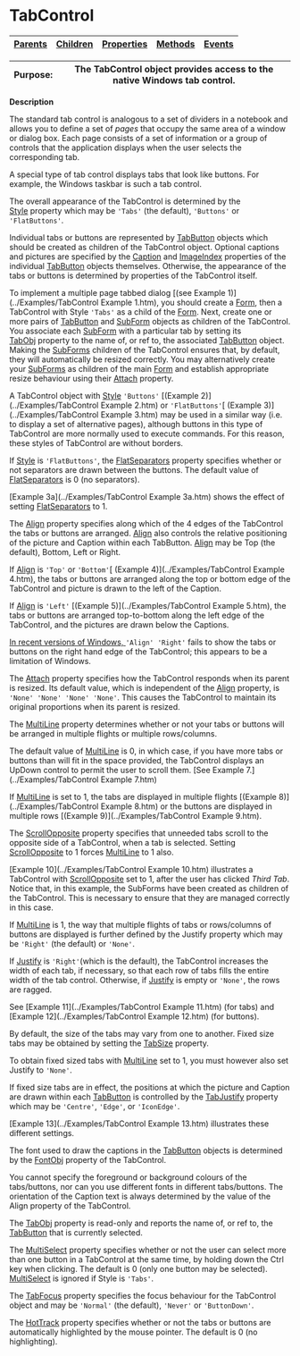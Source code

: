 




<h1 class="heading"><span class="name">TabControl</span></h1>

| [Parents](../ParentLists/TabControl.htm) | [Children](../ChildLists/TabControl.htm) | [Properties](../PropLists/TabControl.htm) | [Methods](../MethodLists/TabControl.htm) | [Events](../EventLists/TabControl.htm) |
| --- | --- | --- | --- | ---  |


| Purpose: | The TabControl object provides access to the native Windows tab         control. |
| --- | ---  |


**Description**


The standard tab control is analogous to a set of dividers in a notebook and
allows you to define a set of *pages* that occupy the same area of a window
or dialog box. Each page consists of a set of information or a group of controls
that the application displays when the user selects the corresponding tab.



A special type of tab control displays tabs that look like buttons. For
example, the Windows taskbar is such a tab control.


The overall appearance of the TabControl is determined by the [Style](../a-z/style.md) property which may be `'Tabs'` (the
default), `'Buttons'` or `'FlatButtons'`.


Individual tabs or buttons are represented by [TabButton](../a-z/tabbutton.md) objects which should be created as children of the TabControl object. Optional
captions and pictures are specified by the [Caption](../a-z/caption.md) and [ImageIndex](../a-z/imageindex.md) properties of the
individual [TabButton](../a-z/tabbutton.md) objects themselves.
Otherwise, the appearance of the tabs or buttons is determined by properties of
the TabControl itself.


To implement a multiple page tabbed dialog [(see Example 1)](../Examples/TabControl Example 1.htm), you should create a [Form](../a-z/form.md), then a
TabControl with Style `'Tabs'` as a child of
the [Form](../a-z/form.md). Next, create one or more pairs of [TabButton](../a-z/tabbutton.md) and [SubForm](../a-z/subform.md) objects as children of the
TabControl. You associate each [SubForm](../a-z/subform.md) with a
particular tab by setting its [TabObj](../a-z/tabobj.md) property to the name of, or ref to, the associated [TabButton](../a-z/tabbutton.md) object. Making the [SubForms](../a-z/subform.md) children of the
TabControl ensures that, by default, they will automatically be resized
correctly. You may alternatively create your [SubForms](../a-z/subform.md) as children of the main [Form](../a-z/form.md) and establish
appropriate resize behaviour using their [Attach](../a-z/attach.md) property.


A TabControl object with [Style](../a-z/style.md) `'Buttons'` [(Example 2)](../Examples/TabControl Example 2.htm) or `'FlatButtons'`[ (Example 3)](../Examples/TabControl Example 3.htm) may be used in a similar
way (i.e. to display a set of alternative pages), although buttons in this type
of TabControl are more normally used to execute commands. For this reason, these
styles of TabControl are without borders.


If [Style](../a-z/style.md) is `'FlatButtons'`,
the [FlatSeparators](../a-z/flatseparators.md) property
specifies whether or not separators are drawn between the buttons. The default
value of [FlatSeparators](../a-z/flatseparators.md) is 0 (no
separators).


[Example 3a](../Examples/TabControl Example 3a.htm) shows the
effect of setting [FlatSeparators](../a-z/flatseparators.md) to
1.


The [Align](../a-z/align.md) property specifies along which
of the 4 edges of the TabControl the tabs or buttons are arranged. [Align](../a-z/align.md) also controls the relative positioning of the picture and Caption within each
TabButton. [Align](../a-z/align.md) may be Top (the default),
Bottom, Left or Right.


If [Align](../a-z/align.md) is `'Top'` or `'Bottom'`[ (Example
4)](../Examples/TabControl Example 4.htm), the tabs or buttons are arranged along the top or bottom edge of the
TabControl and picture is drawn to the left of the Caption.


If [Align](../a-z/align.md) is `'Left'` [(Example 5)](../Examples/TabControl Example 5.htm), the tabs or buttons are
arranged top-to-bottom along the left edge of the TabControl, and the pictures
are drawn below the Captions.


[In recent versions of Windows, ](../a-z/align.md)`'Align' 'Right'` fails to show the tabs or buttons on the right hand edge of the TabControl; this appears to be a limitation of Windows.


The [Attach](../a-z/attach.md) property specifies how the
TabControl responds when its parent is resized. Its default value, which is
independent of the [Align](../a-z/align.md) property, is `'None'
'None' 'None' 'None'`. This causes the TabControl to maintain its
original proportions when its parent is resized.


The [MultiLine](../a-z/multiline.md) property determines
whether or not your tabs or buttons will be arranged in multiple flights or
multiple rows/columns.


The default value of [MultiLine](../a-z/multiline.md) is 0,
in which case, if you have more tabs or buttons than will fit in the space
provided, the TabControl displays an UpDown control to permit the user to scroll
them. [See Example 7.](../Examples/TabControl Example 7.htm)


If [MultiLine](../a-z/multiline.md) is set to 1, the tabs are
displayed in multiple flights [(Example 8)](../Examples/TabControl Example 8.htm) or the buttons are displayed in multiple rows [(Example
9)](../Examples/TabControl Example 9.htm).


The [ScrollOpposite](../a-z/scrollopposite.md) property
specifies that unneeded tabs scroll to the opposite side of a TabControl, when a
tab is selected. Setting [ScrollOpposite](../a-z/scrollopposite.md) to 1 forces [MultiLine](../a-z/multiline.md) to 1 also.


[Example 10](../Examples/TabControl Example 10.htm) illustrates a
TabControl with [ScrollOpposite](../a-z/scrollopposite.md) set
to 1, after the user has clicked *Third Tab*. Notice that, in this example,
the SubForms have been created as children of the TabControl. This is necessary
to ensure that they are managed correctly in this case.


If [MultiLine](../a-z/multiline.md) is 1, the way that
multiple flights of tabs or rows/columns of buttons are displayed is further
defined by the Justify property which may be `'Right'` (the default) or `'None'`.


If [Justify](../a-z/justify.md) is `'Right'`(which is the default), the TabControl increases the width of each tab, if
necessary, so that each row of tabs fills the entire width of the tab control.
Otherwise, if [Justify](../a-z/justify.md) is empty or `'None'`,
the rows are ragged.


See [Example 11](../Examples/TabControl Example 11.htm) (for tabs) and [Example 12](../Examples/TabControl Example 12.htm) (for
buttons).


By default, the size of the tabs may vary from one to another. Fixed size
tabs may be obtained by setting the [TabSize](../a-z/tabsize.md) property.


To obtain fixed sized tabs with [MultiLine](../a-z/multiline.md) set to 1, you must however also set Justify to `'None'`.


If fixed size tabs are in effect, the positions at which the picture and
Caption are drawn within each [TabButton](../a-z/tabbutton.md) is
controlled by the [TabJustify](../a-z/tabjustify.md) property
which may be `'Centre'`, `'Edge'`,
or `'IconEdge'`.


[Example
13](../Examples/TabControl Example 13.htm) illustrates these different settings.


The font used to draw the captions in the [TabButton](../a-z/tabbutton.md) objects is determined by the [FontObj](../a-z/fontobj.md) property of the TabControl.


You cannot specify the foreground or background colours of the tabs/buttons,
nor can you use different fonts in different tabs/buttons. The orientation of
the Caption text is always determined by the value of the Align property of the
TabControl.


The [TabObj](../a-z/tabobj.md) property is read-only and
reports the name of, or ref to, the [TabButton](../a-z/tabbutton.md) that is currently selected.


The [MultiSelect](../a-z/multiselect.md) property specifies
whether or not the user can select more than one button in a TabControl at the
same time, by holding down the Ctrl key when clicking. The default is 0 (only
one button may be selected). [MultiSelect](../a-z/multiselect.md) is ignored if Style is `'Tabs'`.


The [TabFocus](../a-z/tabfocus.md) property specifies the
focus behaviour for the TabControl object and may be `'Normal'` (the
default), `'Never'` or `'ButtonDown'`.


The [HotTrack](../a-z/hottrack.md) property specifies whether
or not the tabs or buttons are automatically highlighted by the mouse pointer.
The default is 0 (no highlighting).


